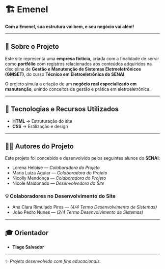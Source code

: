 # 🏗️ Emenel  
**Com a Emenel, sua estrutura vai bem, e seu negócio vai além!**


---


## 📌 Sobre o Projeto
Este site representa uma **empresa fictícia**, criada com a finalidade de servir como **portfólio** com registros relacionados aos conteúdos adquiridos na disciplina de **Gestão e Manutenção de Sistemas Eletroeletrônicos (GMSET)**, do curso **Técnico em Eletroeletrônica do SENAI**.  

O projeto simula a criação de um **negócio real especializado em manutenção**, unindo conceitos de gestão e prática em eletroeletrônica.


---


## 🚀 Tecnologias e Recursos Utilizados
- **HTML** → Estruturação do site  
- **CSS** → Estilização e design  


---


## 👨‍💻 Autores do Projeto
Este projeto foi concebido e desenvolvido pelos seguintes alunos do **SENAI**:

- Lorena Heloíse — *Colaboradora do Projeto*  
- Maria Luiza Aguiar — *Colaboradora do Projeto*  
- Nicolly Mendonça — *Colaboradora do Projeto*  
- Nicole Maldonado — *Desenvolvedora do Site*  

### 💡 Colaboradores no Desenvolvimento do Site
- Ana Clara Rimulado Pires — *(4/4 Termo Desenvolvimento de Sistemas)*  
- João Pedro Nunes — *(2/4 Termo Desenvolvimento de Sistemas)*  


---


## 🎓 Orientador
- **Tiago Salvador**


---


✨ *Projeto desenvolvido com fins educacionais.*
